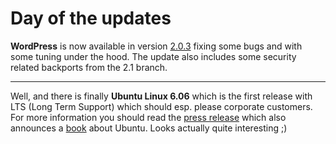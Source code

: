 # Day of the updates

**WordPress** is now available in version [2.0.3](http://wordpress.org/development/2006/06/wordpress-203/) fixing some bugs and with some tuning under the hood. The update also includes some security related backports from the 2.1 branch.

-------------------------------



Well, and there is finally **Ubuntu Linux 6.06** which is the first release with LTS (Long Term Support) which should esp. please corporate customers. For more information you should read the [press release](http://www.ubuntu.com/news/606released) which also announces a [book](http://www.prenhallprofessional.com/ubuntu) about Ubuntu. Looks actually quite interesting ;)